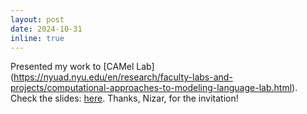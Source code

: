 ```yaml
---
layout: post
date: 2024-10-31
inline: true
---
```


Presented my work to [CAMel Lab]
(https://nyuad.nyu.edu/en/research/faculty-labs-and-projects/computational-approaches-to-modeling-language-lab.html). Check the slides: [here](/assets/pdf/October2024_camel_talk.pdf).
Thanks, Nizar, for the invitation!
